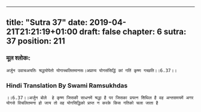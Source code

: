 
---
title: "Sutra 37"
date: 2019-04-21T21:21:19+01:00
draft: false
chapter: 6
sutra: 37
position: 211
---
### मूल श्लोकः:
```
अर्जुन उवाचअयतिः श्रद्धयोपेतो योगाच्चलितमानसः।अप्राप्य योगसंसिद्धिं कां गतिं कृष्ण गच्छति।।6.37।।

```

### Hindi Translation By Swami Ramsukhdas
```
।।6.37।।अर्जुन बोले  हे कृष्ण जिसकी साधनमें श्रद्धा है पर जिसका प्रयत्न शिथिल है वह अन्तसमयमें अगर योगसे विचलितमना हो जाय तो वह योगसिद्धिको प्राप्त न करके किस गतिको चला जाता है 

```

